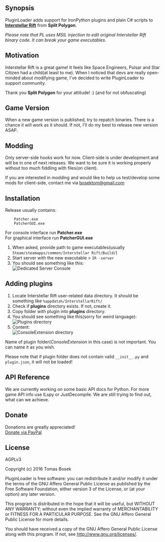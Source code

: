 ## Synopsis

PluginLoader adds support for IronPython plugins and plain C# scripts to [**Interstellar Rift**](http://interstellarrift.com/) from **Split Polygon**.

*Please note that PL uses MSIL injection to edit original Interstellar Rift binary code. It can break your game executables.*

## Motivation

Interstellar Rift is a great game! It feels like Space Engineers, Pulsar and Star Citizen had a child(at least to me). When I noticed that devs are really open-minded about modifying game, I've decided to write PluginLoader to support community.

Thank you **Split Polygon** for your attitude! :) (and for not obfuscating)

## Game Version

When a new game version is published, try to repatch binaries. There is a chance it will work as it should. If not, I'll do my best to release new version ASAP.

## Modding

Only server-side hooks work for now. Client-side is under development and will be in one of next releases. We want to be sure it is working properly without too much fiddling with files(on client).

If you are interested in modding and would like to help us test/develop some mods for client-side, contact me via [bosektom@gmail.com](mailto:bosektom@gmail.com)

## Installation

Release usually contains:
```
	Patcher.exe
	PatcherGUI.exe
```
For console interface run **Patcher.exe**  
For graphical interface run **PatcherGUI.exe**  

1. When asked, provide path to game executables(usually `Steam/steamapps/common/Interstellar Rift/Build/`)
2. Start server with the new executable > `IR -server`
3. You should see something like this:  
![Dedicated Server Console](http://i.imgur.com/pbJ2npr.png)

## Adding plugins

1. Locate Interstellar Rift user-related data directory. It should be something like `%appdata%/InterstellarRift/`  
2. Check if **plugins** directory exists. If not, create it.
3. Copy folder with plugin into **plugins** directory.
4. You should see something like this(sorry for weird language):  
![Plugins directory](http://i.imgur.com/0YDImc4.png)
5. Content:  
![ConsoleExtension directory](http://i.imgur.com/500oLcE.png)

Name of plugin folder(*ConsoleExtension* in this case) is not important. You can name it as you wish.

Please note that if plugin folder does not contain valid `__init__.py` and `plugin.json`, it will not be loaded!


## API Reference

We are currently working on some basic API docs for Python. For more game API info use ILspy or JustDecompile. We are still trying to find out, what can we achieve.

## Donate

Donations are greatly appreciated!  
[Donate via PayPal](http://bit.ly/1rtm7Ac)

## License

AGPLv3

Copyright (c) 2016 Tomas Bosek

PluginLoader is free software: you can redistribute it and/or modify
it under the terms of the GNU Affero General Public License as
published by the Free Software Foundation, either version 3 of the
License, or (at your option) any later version.

This program is distributed in the hope that it will be useful,
but WITHOUT ANY WARRANTY; without even the implied warranty of
MERCHANTABILITY or FITNESS FOR A PARTICULAR PURPOSE.  See the
GNU Affero General Public License for more details.

You should have received a copy of the GNU Affero General Public License
along with this program. If not, see <http://www.gnu.org/licenses/>.


